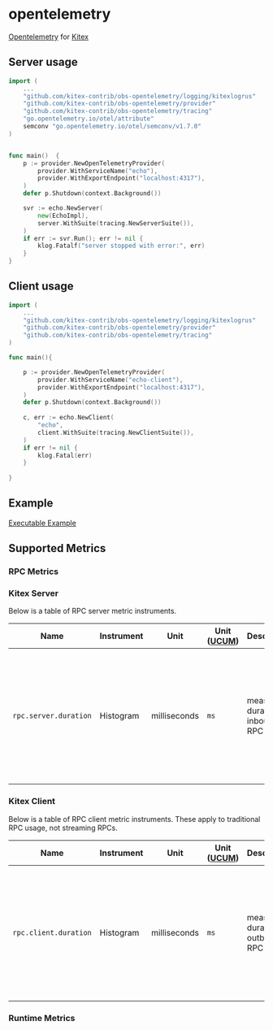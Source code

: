 # opentelemetry

[Opentelemetry](https://opentelemetry.io/) for [Kitex](https://github.com/cloudwego/kitex)

## Server usage
```go
import (
    ...
    "github.com/kitex-contrib/obs-opentelemetry/logging/kitexlogrus"
    "github.com/kitex-contrib/obs-opentelemetry/provider"
    "github.com/kitex-contrib/obs-opentelemetry/tracing"
    "go.opentelemetry.io/otel/attribute"
    semconv "go.opentelemetry.io/otel/semconv/v1.7.0"
)


func main()  {
    p := provider.NewOpenTelemetryProvider(
        provider.WithServiceName("echo"),
        provider.WithExportEndpoint("localhost:4317"),
    )
    defer p.Shutdown(context.Background())

    svr := echo.NewServer(
        new(EchoImpl),
        server.WithSuite(tracing.NewServerSuite()),
    )
    if err := svr.Run(); err != nil {
        klog.Fatalf("server stopped with error:", err)
    } 	
}

```

## Client usage
```go
import (
    ...
    "github.com/kitex-contrib/obs-opentelemetry/logging/kitexlogrus"
    "github.com/kitex-contrib/obs-opentelemetry/provider"
    "github.com/kitex-contrib/obs-opentelemetry/tracing"
)

func main(){

    p := provider.NewOpenTelemetryProvider(
        provider.WithServiceName("echo-client"),
        provider.WithExportEndpoint("localhost:4317"),
    )
    defer p.Shutdown(context.Background())
    
    c, err := echo.NewClient(
        "echo",
        client.WithSuite(tracing.NewClientSuite()),
    )
    if err != nil {
        klog.Fatal(err)
    }
	
}

```

## Example

[Executable Example](https://github.com/cloudwego/kitex-examples/tree/main/opentelemetry)

## Supported Metrics

### RPC Metrics

### Kitex Server

Below is a table of RPC server metric instruments.

| Name | Instrument | Unit | Unit ([UCUM](README.md#instrument-units)) | Description | Status | Streaming |
|------|------------|------|-------------------------------------------|-------------|--------|-----------|
| `rpc.server.duration` | Histogram  | milliseconds | `ms` | measures duration of inbound RPC | Recommended | N/A.  While streaming RPCs may record this metric as start-of-batch to end-of-batch, it's hard to interpret in practice. |

### Kitex Client

Below is a table of RPC client metric instruments.  These apply to traditional
RPC usage, not streaming RPCs.

| Name | Instrument | Unit | Unit ([UCUM](README.md#instrument-units)) | Description | Status | Streaming |
|------|------------|------|-------------------------------------------|-------------|--------|-----------|
| `rpc.client.duration` | Histogram | milliseconds | `ms` | measures duration of outbound RPC | Recommended | N/A.  While streaming RPCs may record this metric as start-of-batch to end-of-batch, it's hard to interpret in practice. |

### Runtime Metrics

